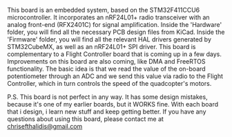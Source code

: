 This board is an embedded system, based on the STM32F411CCU6 microcontroller. It incorporates an nRF24L01+ radio
transceiver with an analog front-end (RFX2401C) for signal amplification. Inside the 'Hardware' folder, you will
find all the necessary PCB design files from KiCad. Inside the 'Firmware' folder, you will find all the relevant
HAL drivers generated by STM32CubeMX, as well as an nRF24L01+ SPI driver. This board is complementary to a Flight
Controller board that is coming up in a few days. Improvements on this board are also coming, like DMA and
FreeRTOS functionality. The basic idea is that we read the value of the on-board potentiometer through an ADC and
we send this value via radio to the Flight Controller, which in turn controls the speed of the quadcopter's motors.

P.S. This board is not perfect in any way. It has some design mistakes, because it's one of my earlier boards, but
it WORKS fine. With each board that i design, i learn new stuff and keep getting better. If you have any questions
about using this board, please contact me at chrisefthalidis@gmail.com
